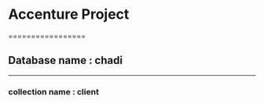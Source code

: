 Accenture Project
=============


=================
## Database name : chadi
----------------
### collection name :  client



